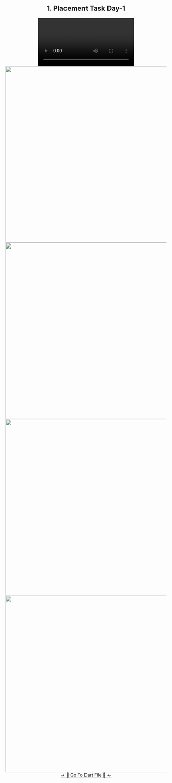 <h2 align="center">1. Placement Task Day-1 </h2>

<div align="center">
 <video src="https://github.com/user-attachments/assets/b9ee3c55-597f-4c95-b39f-60bb40ea2d0f" type="video/mp4"> 
</video>
</div>

<div align="center">
  <img height="550"  src="https://github.com/user-attachments/assets/754dfc88-223a-41e2-8d2a-bfd68236e1e1" />
  <img height="550"  src="https://github.com/user-attachments/assets/63f7071a-677f-456e-9ffd-b703b1cc2463" />
  <img height="550"  src="https://github.com/user-attachments/assets/0b667c9c-8362-427e-b75a-57d882e0da2e" />
  <img height="550"  src="https://github.com/user-attachments/assets/00043674-019d-42a4-b374-00ad6e021ada" />
</div>
<div align="center">
<a href="https://github.com/HirenCodeMaster11/solar_system/blob/master/lib/View/Splash%20Screen/splash.dart">-> 📂 Go To Dart File 📂 <-</a>
</div>

